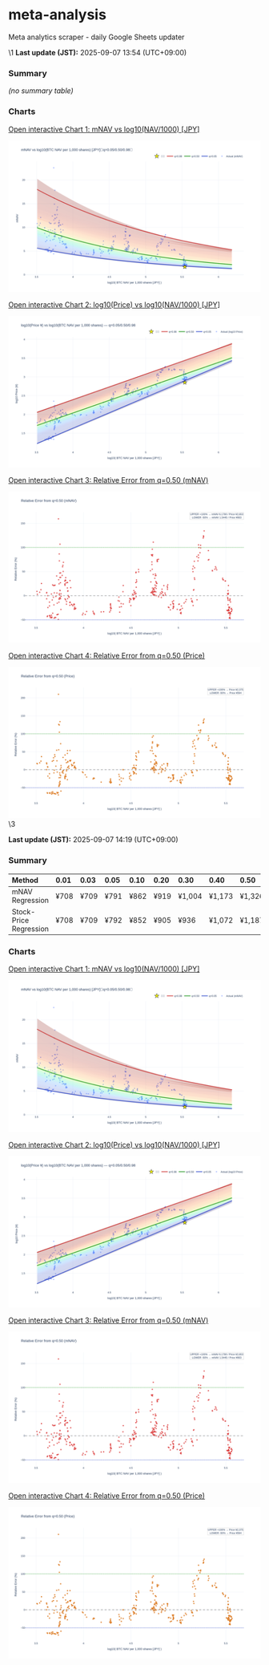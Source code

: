 # meta-analysis
Meta analytics scraper - daily Google Sheets updater

\1
**Last update (JST):** 2025-09-07 13:54 (UTC+09:00)

### Summary
_(no summary table)_

### Charts
[Open interactive Chart 1: mNAV vs log10(NAV/1000) [JPY]](https://tkzm240.github.io/meta-analysis/fig1.html)

![fig1](assets/fig1.png)

[Open interactive Chart 2: log10(Price) vs log10(NAV/1000) [JPY]](https://tkzm240.github.io/meta-analysis/fig2.html)

![fig2](assets/fig2.png)

[Open interactive Chart 3: Relative Error from q=0.50 (mNAV)](https://tkzm240.github.io/meta-analysis/fig3.html)

![fig3](assets/fig3.png)

[Open interactive Chart 4: Relative Error from q=0.50 (Price)](https://tkzm240.github.io/meta-analysis/fig4.html)

![fig4](assets/fig4.png)
\3

<!--REPORT:START-->
**Last update (JST):** 2025-09-07 14:19 (UTC+09:00)

### Summary
| Method                 | 0.01   | 0.03   | 0.05   | 0.10   | 0.20   | 0.30   | 0.40   | 0.50   | 0.60   | 0.70   | 0.80   | 0.90   | 0.95   | 0.97   | 0.99   |
|:-----------------------|:-------|:-------|:-------|:-------|:-------|:-------|:-------|:-------|:-------|:-------|:-------|:-------|:-------|:-------|:-------|
| mNAV Regression        | ¥708   | ¥709   | ¥791   | ¥862   | ¥919   | ¥1,004 | ¥1,173 | ¥1,326 | ¥1,433 | ¥1,688 | ¥2,071 | ¥2,608 | ¥2,785 | ¥2,961 | ¥3,014 |
| Stock-Price Regression | ¥708   | ¥709   | ¥792   | ¥852   | ¥905   | ¥936   | ¥1,072 | ¥1,187 | ¥1,271 | ¥1,506 | ¥1,970 | ¥2,322 | ¥2,623 | ¥2,716 | ¥2,825 |

### Charts
[Open interactive Chart 1: mNAV vs log10(NAV/1000) [JPY]](https://tkzm240.github.io/meta-analysis/fig1.html)

![fig1](assets/fig1.png)

[Open interactive Chart 2: log10(Price) vs log10(NAV/1000) [JPY]](https://tkzm240.github.io/meta-analysis/fig2.html)

![fig2](assets/fig2.png)

[Open interactive Chart 3: Relative Error from q=0.50 (mNAV)](https://tkzm240.github.io/meta-analysis/fig3.html)

![fig3](assets/fig3.png)

[Open interactive Chart 4: Relative Error from q=0.50 (Price)](https://tkzm240.github.io/meta-analysis/fig4.html)

![fig4](assets/fig4.png)
<!--REPORT:END-->
